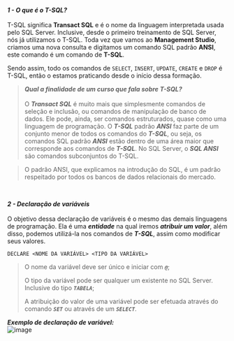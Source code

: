 ***1 - O que é o T-SQL?***
<br><br>
T-SQL significa **Transact SQL** e é o nome da linguagem interpretada usada pelo SQL Server. Inclusive, desde o primeiro treinamento de SQL Server, nós já utilizamos o 
T-SQL. Toda vez que vamos ao **Management Studio**, criamos uma nova consulta e digitamos um comando SQL padrão **ANSI**, este comando é um comando de **T-SQL**.

Sendo assim, todo os comandos de `SELECT`, `INSERT`, `UPDATE`, `CREATE` e `DROP` é T-SQL, então o estamos praticando desde o início dessa formação.

> ***Qual a finalidade de um curso que fala sobre T-SQL?***
> <br>
> <br>
>O ***Transact SQL*** é muito mais que simplesmente comandos de seleção e inclusão, ou comandos de manipulação de banco de dados. Ele pode, ainda, ser comandos estruturados,
>quase como uma linguagem de programação.
O ***T-SQL*** padrão ***ANSI*** faz parte de um conjunto menor de todos os comandos do ***T-SQL***, ou seja, os comandos SQL padrão
>***ANSI*** estão dentro de uma área maior que corresponde aos comandos de ***T-SQL***. No SQL Server, o ***SQL ANSI*** são comandos subconjuntos do T-SQL.

>O padrão ANSI, que explicamos na introdução do SQL, é um padrão respeitado por todos os bancos de dados relacionais do mercado.

<br>

***2 - Declaração de variáveis***
<br><br>
O objetivo dessa declaração de variáveis é o mesmo das demais linguagens de programação. Ela é uma ***entidade*** na qual iremos ***atribuir um valor***, além disso, podemos utilizá-la nos comandos de ***T-SQL***, assim como modificar seus valores.

`DECLARE <NOME DA VARIÁVEL> <TIPO DA VARIÁVEL>`

> O nome da variável deve ser único e iniciar com ***`@`***;
>
> O tipo da variável pode ser qualquer um existente no SQL Server. Inclusive do tipo ***`TABELA`***;
>
> A atribuição do valor de uma variável pode ser efetuada através do comando ***`SET`*** ou através de um ***`SELECT`***.

***Exemplo de declaração de variável:***
<br>
![image](https://github.com/luisacoutinho06/curso_banco_de_dados_SQL_TSQL/assets/104804096/5c1589d4-cad1-42d1-b424-3e098995a88c)
